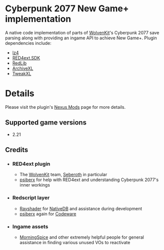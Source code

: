 # Cyberpunk 2077 New Game+ implementation
A native code implementation of parts of [WolvenKit](https://github.com/WolvenKit/WolvenKit)'s Cyberpunk 2077 save parsing along with providing an ingame API to achieve New Game+. 
Plugin dependencies include:
- [lz4](https://github.com/lz4/lz4)
- [RED4ext.SDK](https://github.com/WopsS/RED4ext.SDK)
- [RedLib](https://github.com/psiberx/cp2077-red-lib)
- [ArchiveXL](https://github.com/psiberx/cp2077-archive-xl)
- [TweakXL](https://github.com/psiberx/cp2077-tweak-xl)

# Details
Please visit the plugin's [Nexus Mods](https://www.nexusmods.com/cyberpunk2077/mods/15043) page for more details.

## Supported game versions
- 2.21

## Credits
- ### RED4ext plugin
    - The [WolvenKit](https://github.com/WolvenKit/WolvenKit) team, [Seberoth](https://github.com/seberoth) in particular
    - [psiberx](https://github.com/psiberx) for help with RED4ext and understanding Cyberpunk 2077's inner workings
- ### Redscript layer
    - [Rayshader](https://github.com/rayshader) for [NativeDB](https://nativedb.red4ext.com/) and assistance during development
    - [psiberx](https://github.com/psiberx) again for [Codeware](https://github.com/psiberx/cp2077-codeware)
- ### Ingame assets
    - [MorningSpice](https://github.com/MorningSpice) and other extremely helpful people for general assistance in finding various unused VOs to reactivate
